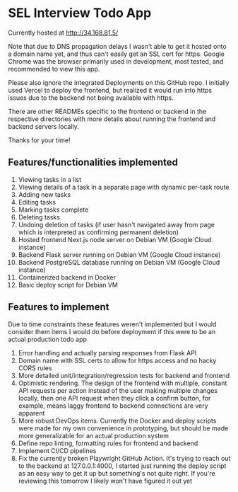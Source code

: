# SEL Interview Todo App

Currently hosted at http://34.168.81.5/

Note that due to DNS propagation delays I wasn't able to get it hosted onto a domain name yet, and thus can't easily get
an SSL cert for https. Google Chrome was the browser primarily used in development, most tested, and recommended to view
this app.

Please also ignore the integrated Deployments on this GitHub repo. I initially used Vercel to deploy the frontend, but 
realized it would run into https issues due to the backend not being available with https.

There are other READMEs specific to the frontend or backend in the respective directories with more details about
running the frontend and backend servers locally.

Thanks for your time!

## Features/functionalities implemented

1. Viewing tasks in a list
2. Viewing details of a task in a separate page with dynamic per-task route
3. Adding new tasks
4. Editing tasks
5. Marking tasks complete
6. Deleting tasks
7. Undoing deletion of tasks (if user hasn't navigated away from page which is interpreted as confirming permanent
   deletion)
8. Hosted frontend Next.js node server on Debian VM (Google Cloud instance)
9. Backend Flask server running on Debian VM (Google Cloud instance)
10. Backend PostgreSQL database running on Debian VM (Google Cloud instance)
11. Containerized backend in Docker
12. Basic deploy script for Debian VM

## Features to implement

Due to time constraints these features weren't implemented but I would consider them items I would do before deployment
if this were to be an actual production todo app

1. Error handling and actually parsing responses from Flask API
2. Domain name with SSL certs to allow for https access and no hacky CORS rules
3. More detailed unit/integration/regression tests for backend and frontend
4. Optimistic rendering. The design of the frontend with multiple, constant API requests per action instead of the user
   making multiple changes locally, then one API request when they click a confirm button, for example, means laggy
   frontend to backend connections are very apparent
5. More robust DevOps items. Currently the Docker and deploy scripts were made for my own convenience in prototyping,
   but should be made more generalizable for an actual production system
6. Define repo linting, formatting rules for frontend and backend
7. Implement CI/CD pipelines
8. Fix the currently broken Playwright GitHub Action. It's trying to reach out to the backend at 127.0.0.1:4000, I
   started just running the deploy script as an easy way to get it up but something's not quite right. If you're
   reviewing this tomorrow I likely won't have figured it out yet
